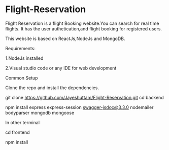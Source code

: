# Flight-Reservation

Flight Reservation is a flight Booking website.You can search for real time flights.
It has the user authetication,and flight booking for registered users.

This website is based on ReactJs,NodeJs and MongoDB.

Requirements:

1.NodeJs installed

2.Visual studio code or any IDE for web development


Common Setup

Clone the repo and install the dependencies.

git clone https://github.com/Jayeshuttam/Flight-Reservation.git
cd backend

npm install express express-session swagger-jsdoc@3.3.0 nodemailer bodyparser mongodb mongoose 

In other terminal 

cd frontend

npm install


